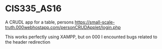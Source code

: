 # CIS335_AS16
A CRUDL app for a table, persons
https://small-scale-truth.000webhostapp.com/personCRUDApplet/login.php


This works perfectly using XAMPP, but on 000 I encounted bugs related to the header redirection
